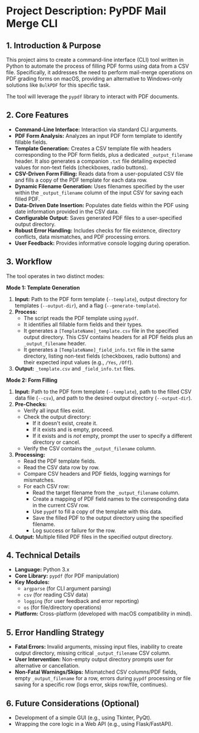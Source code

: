 # Project Description: PyPDF Mail Merge CLI

## 1. Introduction & Purpose

This project aims to create a command-line interface (CLI) tool written in Python to automate the process of filling PDF forms using data from a CSV file. Specifically, it addresses the need to perform mail-merge operations on PDF grading forms on macOS, providing an alternative to Windows-only solutions like `BulkPDF` for this specific task.

The tool will leverage the `pypdf` library to interact with PDF documents.

## 2. Core Features

* **Command-Line Interface:** Interaction via standard CLI arguments.
* **PDF Form Analysis:** Analyzes an input PDF form template to identify fillable fields.
* **Template Generation:** Creates a CSV template file with headers corresponding to the PDF form fields, plus a dedicated `_output_filename` header. It also generates a companion `.txt` file detailing expected values for non-text fields (checkboxes, radio buttons).
* **CSV-Driven Form Filling:** Reads data from a user-populated CSV file and fills a copy of the PDF template for each data row.
* **Dynamic Filename Generation:** Uses filenames specified by the user within the `_output_filename` column of the input CSV for saving each filled PDF.
* **Data-Driven Date Insertion:** Populates date fields within the PDF using date information provided in the CSV data.
* **Configurable Output:** Saves generated PDF files to a user-specified output directory.
* **Robust Error Handling:** Includes checks for file existence, directory conflicts, data mismatches, and PDF processing errors.
* **User Feedback:** Provides informative console logging during operation.

## 3. Workflow

The tool operates in two distinct modes:

**Mode 1: Template Generation**

1.  **Input:** Path to the PDF form template (`--template`), output directory for templates (`--output-dir`), and a flag (`--generate-template`).
2.  **Process:**
    * The script reads the PDF template using `pypdf`.
    * It identifies all fillable form fields and their types.
    * It generates a `[TemplateName]_template.csv` file in the specified output directory. This CSV contains headers for all PDF fields plus an `_output_filename` header.
    * It generates a `[TemplateName]_field_info.txt` file in the same directory, listing non-text fields (checkboxes, radio buttons) and their expected input values (e.g., `/Yes`, `/Off`).
3.  **Output:** `_template.csv` and `_field_info.txt` files.

**Mode 2: Form Filling**

1.  **Input:** Path to the PDF form template (`--template`), path to the filled CSV data file (`--csv`), and path to the desired output directory (`--output-dir`).
2.  **Pre-Checks:**
    * Verify all input files exist.
    * Check the output directory:
        * If it doesn't exist, create it.
        * If it exists and is empty, proceed.
        * If it exists and is *not* empty, prompt the user to specify a different directory or cancel.
    * Verify the CSV contains the `_output_filename` column.
3.  **Processing:**
    * Read the PDF template fields.
    * Read the CSV data row by row.
    * Compare CSV headers and PDF fields, logging warnings for mismatches.
    * For each CSV row:
        * Read the target filename from the `_output_filename` column.
        * Create a mapping of PDF field names to the corresponding data in the current CSV row.
        * Use `pypdf` to fill a copy of the template with this data.
        * Save the filled PDF to the output directory using the specified filename.
        * Log success or failure for the row.
4.  **Output:** Multiple filled PDF files in the specified output directory.

## 4. Technical Details

* **Language:** Python 3.x
* **Core Library:** `pypdf` (for PDF manipulation)
* **Key Modules:**
    * `argparse` (for CLI argument parsing)
    * `csv` (for reading CSV data)
    * `logging` (for user feedback and error reporting)
    * `os` (for file/directory operations)
* **Platform:** Cross-platform (developed with macOS compatibility in mind).

## 5. Error Handling Strategy

* **Fatal Errors:** Invalid arguments, missing input files, inability to create output directory, missing critical `_output_filename` CSV column.
* **User Intervention:** Non-empty output directory prompts user for alternative or cancellation.
* **Non-Fatal Warnings/Skips:** Mismatched CSV columns/PDF fields, empty `_output_filename` for a row, errors during `pypdf` processing or file saving for a specific row (logs error, skips row/file, continues).

## 6. Future Considerations (Optional)

* Development of a simple GUI (e.g., using Tkinter, PyQt).
* Wrapping the core logic in a Web API (e.g., using Flask/FastAPI).
